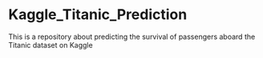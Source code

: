 # Kaggle_Titanic_Prediction
This is a repository about predicting the survival of passengers aboard the Titanic dataset on Kaggle
